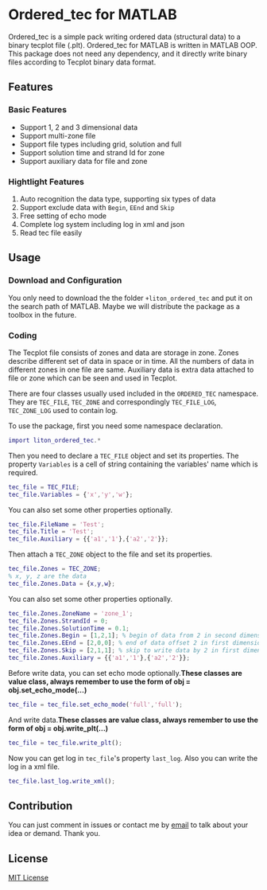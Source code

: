 # Ordered_tec for MATLAB

Ordered_tec is a simple pack writing ordered data (structural data) to a binary tecplot file (.plt). Ordered_tec for MATLAB is written in MATLAB OOP. This package does not need any dependency, and it directly write binary files according to Tecplot binary data format.

## Features

### Basic Features
* Support 1, 2 and 3 dimensional data
* Support multi-zone file
* Support file types including grid, solution and full
* Support solution time and strand Id for zone
* Support auxiliary data for file and zone

### Hightlight Features
1. Auto recognition the data type, supporting six types of data
2. Support exclude data with `Begin`, `EEnd` and `Skip`
3. Free setting of echo mode
4. Complete log system including log in xml and json
5. Read tec file easily

## Usage

### Download and Configuration
You only need to download the the folder `+liton_ordered_tec` and put it on the search path of MATLAB. Maybe we will distribute the package as a toolbox in the future.

### Coding
The Tecplot file consists of zones and data are storage in zone. Zones describe different set of data in space or in time. All the numbers of data in different zones in one file are same. Auxiliary data is extra data attached to file or zone which can be seen and used in Tecplot.

There are four classes usually used included in the `ORDERED_TEC` namespace. They are `TEC_FILE`, `TEC_ZONE` and correspondingly `TEC_FILE_LOG`, `TEC_ZONE_LOG` used to contain log.

To use the package, first you need some  namespace declaration.
```matlab
import liton_ordered_tec.*
```

Then you need to declare a `TEC_FILE` object and set its properties. The property `Variables` is a cell of string containing the variables' name which is required.
```matlab
tec_file = TEC_FILE;
tec_file.Variables = {'x','y','w'};
```
You can also set some other properties optionally.
```matlab
tec_file.FileName = 'Test';
tec_file.Title = 'Test';
tec_file.Auxiliary = {{'a1','1'},{'a2','2'}};
```

Then attach a `TEC_ZONE` object to the file and set its properties.
```matlab
tec_file.Zones = TEC_ZONE;
% x, y, z are the data
tec_file.Zones.Data = {x,y,w};
```

You can also set some other properties optionally.
```matlab
tec_file.Zones.ZoneName = 'zone_1';
tec_file.Zones.StrandId = 0;
tec_file.Zones.SolutionTime = 0.1;
tec_file.Zones.Begin = [1,2,1]; % begin of data from 2 in second dimension
tec_file.Zones.EEnd = [2,0,0]; % end of data offset 2 in first dimension
tec_file.Zones.Skip = [2,1,1]; % skip to write data by 2 in first dimension
tec_file.Zones.Auxiliary = {{'a1','1'},{'a2','2'}};
```

Before write data, you can set echo mode optionally.**These classes are value class, always remember to use the form of obj = obj.set_echo_mode(...)**
```matlab
tec_file = tec_file.set_echo_mode('full','full');
```

And write data.**These classes are value class, always remember to use the form of obj = obj.write_plt(...)**
```matlab
tec_file = tec_file.write_plt();
```

Now you can get log in `tec_file`'s property `last_log`. Also you can write the log in a xml file.
```matlab
tec_file.last_log.write_xml();
```

## Contribution
You can just comment in issues or contact me by [email](mailto:luan_ming_yi@126.com) to talk about your idea or demand. Thank you.

## License
[MIT License](https://opensource.org/licenses/MIT)
